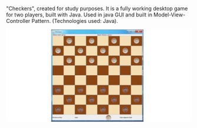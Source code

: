 
"Checkers", created for study purposes. 
It is a fully working desktop game for two players, built with Java.
Used in java GUI and built in Model-View-Controller Pattern. 
(Technologies used: Java).

![Screenshot](Checkers.png)
